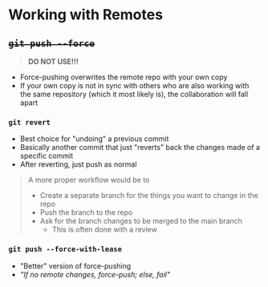 # Working with Remotes

## ~~`git push --force`~~

> **DO NOT USE!!!**

- Force-pushing overwrites the remote repo with your own copy
- If your own copy is not in sync with others who are also working with the same repository (which it most likely is), the collaboration will fall apart

### `git revert`

- Best choice for "undoing" a previous commit
- Basically another commit that just "reverts" back the changes made of a specific commit
- After reverting, just push as normal

> A more proper workflow would be to
>
> - Create a separate branch for the things you want to change in the repo
> - Push the branch to the repo
> - Ask for the branch changes to be merged to the main branch
>   - This is often done with a review

### `git push --force-with-lease`

- "Better" version of force-pushing
- _"If no remote changes, force-push; else, fail"_
